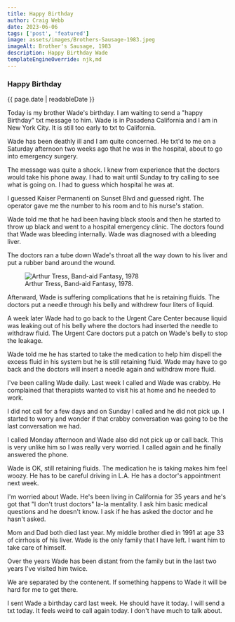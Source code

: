 ```yaml
---
title: Happy Birthday
author: Craig Webb
date: 2023-06-06
tags: ['post', 'featured']
image: assets/images/Brothers-Sausage-1983.jpeg
imageAlt: Brother's Sausage, 1983
description: Happy Birthday Wade
templateEngineOverride: njk,md
---
```

### Happy Birthday
{{ page.date | readableDate }} <br> 

Today is my brother Wade's birthday. I am waiting to send a "happy Birthday" txt message to him. Wade is in Pasadena California and I am in New York City. It is still too early to txt to California.

Wade has been deathly ill and I am quite concerned. He txt'd to me on a Saturday afternoon two weeks ago that he was in the hospital, about to go into emergency surgery. 

The message was quite a shock. I knew from experience that the doctors would take his phone away. I had to wait until Sunday to try calling to see what is going on. I had to guess which hospital he was at.

I guessed Kaiser Permanenti on Sunset Blvd and guessed right. The operator gave me the number to his room and to his nurse's station.

Wade told me that he had been having black stools and then he started to throw up black and went to a hospital emergency clinic. The doctors found that Wade was bleeding internally. Wade was diagnosed with a bleeding liver.

The doctors ran a tube down Wade's throat all the way down to his liver and put a rubber band around the wound.

<figure class="fig-card left huge">
<image src="{{root}}assets/images/Arthur-Tress-band-aid-fantasy-1978.jpeg" alt="Arthur Tress, Band-aid Fantasy, 1978">
<figcaption>Arthur Tress, Band-aid Fantasy, 1978.</figcaptions>
</figure>

Afterward, Wade is suffering complications that he is retaining fluids. The doctors put a needle through his belly and withdrew four liters of liquid.

A week later Wade had to go back to the Urgent Care Center because liquid was leaking out of his belly where the doctors had inserted the needle to withdraw fluid. The Urgent Care doctors put a patch on Wade's belly to stop the leakage.

Wade told me he has started to take the medication to help him dispell the excess fluid in his system but he is still retaining fluid. Wade may have to go back and the doctors will insert a needle again and withdraw more fluid.

I've been calling Wade daily. Last week I called and Wade was crabby. He complained that therapists wanted to visit his at home and he needed to work.

I did not call for a few days and on Sunday I called and he did not pick up. I started to worry and wonder if that crabby conversation was going to be the last conversation we had.

I called Monday afternoon and Wade also did not pick up or call back. This is very unlike him so I was really very worried. I called again and he finally answered the phone.

Wade is OK, still retaining fluids. The medication he is taking makes him feel woozy. He has to be careful driving in L.A. He has a doctor's appointment next week.

I'm worried about Wade. He's been living in California for 35 years and he's got that "I don't trust doctors" la-la mentality. I ask him basic medical questions and he doesn't know. I ask if he has asked the doctor and he hasn't asked.

Mom and Dad both died last year. My middle brother died in 1991 at age 33 of cirrhosis of his liver. Wade is the only family that I have left. I want him to take care of himself.

Over the years Wade has been distant from the family but in the last two years I've visited him twice.

We are separated by the contenent. If something happens to Wade it will be hard for me to get there.

I sent Wade a birthday card last week. He should have it today. I will send a txt today. It feels weird to call again today. I don't have much to talk about.







 